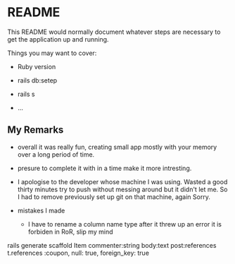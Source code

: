 # README

This README would normally document whatever steps are necessary to get the
application up and running.

Things you may want to cover:

* Ruby version

* rails db:setep

* rails s

* ...

## My Remarks 
* overall it was really fun, creating small app mostly with your memory over a long period of time.
* presure to complete it with in a time make it more intresting.

* I apologise to the developer whose machine I was using. Wasted a good thirty minutes try to push without messing around but it didn't let me. So I had to remove previously set up git on that machine, again Sorry.

* mistakes I made
  * I have to rename a column name type after it threw up an error it is forbiden in RoR, slip my mind



rails generate scaffold Item commenter:string body:text post:references
t.references :coupon, null: true, foreign_key: true 
